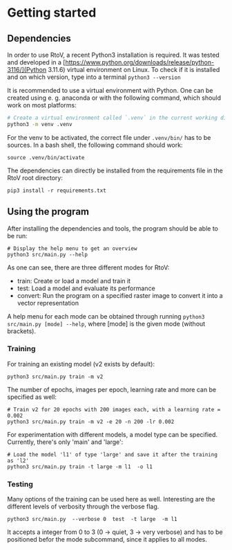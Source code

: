 # Getting started


## Dependencies

In order to use RtoV, a recent Python3 installation is required. It was tested and developed in a [https://www.python.org/downloads/release/python-3116/](Python 3.11.6) virtual environment on Linux.
To check if it is installed and on which version, type into a terminal `python3 --version`

It is recommended to use a virtual environment with Python. One can be created using e. g. anaconda or with the following command, which should work on most platforms:
```bash
# Create a virtual environment called `.venv` in the current working directory
python3 -m venv .venv
```

For the venv to be activated, the correct file under `.venv/bin/` has to be sources. In a bash shell, the following command should work:
```
source .venv/bin/activate
```

The dependencies can directly be installed from the requirements file in the RtoV root directory:
```
pip3 install -r requirements.txt
```

## Using the program

After installing the dependencies and tools, the program should be able to be run:
```
# Display the help menu to get an overview
python3 src/main.py --help
```

As one can see, there are three different modes for RtoV:
- train: Create or load a model and train it
- test: Load a model and evaluate its performance
- convert: Run the program on a specified raster image to convert it into a vector representation

A help menu for each mode can be obtained through running `python3 src/main.py [mode] --help`, where [mode] is the given mode (without brackets).


### Training

For training an existing model (v2 exists by default):
```
python3 src/main.py train -m v2
```

The number of epochs, images per epoch, learning rate and more can be specified as well:
```
# Train v2 for 20 epochs with 200 images each, with a learning rate = 0.002
python3 src/main.py train -m v2 -e 20 -n 200 -lr 0.002
```

For experimentation with different models, a model type can be specified. Currently, there's only 'main' and 'large':
```
# Load the model 'l1' of type 'large' and save it after the training as 'l2'
python3 src/main.py train -t large -m l1  -o l1
```


### Testing

Many options of the training can be used here as well. Interesting are the different levels of verbosity through the verbose flag.
```
python3 src/main.py  --verbose 0  test  -t large  -m l1
```

It accepts a integer from 0 to 3 (0 -> quiet, 3 -> very verbose) and has to be positioned befor the mode subcommand, since it applies to all modes.





